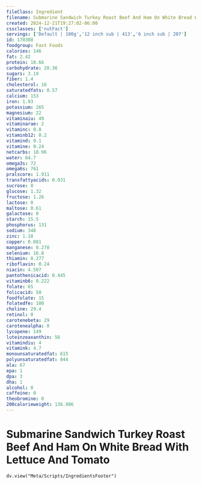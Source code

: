 ```yaml
---
fileClass: Ingredient
filename: Submarine Sandwich Turkey Roast Beef And Ham On White Bread With Lettuce And Tomato
created: 2024-12-21T19:27:02-06:00
cssclasses: ['nutFact']
servings: ['Default | 100g','12 inch sub | 413','6 inch sub | 207']
id: 170308
foodgroup: Fast Foods
calories: 146
fat: 2.42
protein: 10.66
carbohydrate: 20.36
sugars: 3.19
fiber: 1.4
cholesterol: 16
saturatedfats: 0.57
calcium: 153
iron: 1.93
potassium: 265
magnesium: 22
vitaminaiu: 49
vitaminarae: 2
vitaminc: 0.8
vitaminb12: 0.2
vitamind: 0.1
vitamine: 0.24
netcarbs: 18.96
water: 64.7
omega3s: 72
omega6s: 761
pralscore: 1.911
transfattyacids: 0.031
sucrose: 0
glucose: 1.32
fructose: 1.26
lactose: 0
maltose: 0.61
galactose: 0
starch: 15.5
phosphorus: 131
sodium: 348
zinc: 1.18
copper: 0.081
manganese: 0.278
selenium: 16.8
thiamin: 0.277
riboflavin: 0.24
niacin: 4.507
pantothenicacid: 0.445
vitaminb6: 0.222
folate: 65
folicacid: 50
foodfolate: 15
folatedfe: 100
choline: 29.4
retinol: 0
carotenebeta: 29
carotenealpha: 0
lycopene: 149
luteinzeaxanthin: 56
vitamindiu: 4
vitamink: 4.7
monounsaturatedfat: 615
polyunsaturatedfat: 844
ala: 67
epa: 1
dpa: 3
dha: 1
alcohol: 0
caffeine: 0
theobromine: 0
200calorieweight: 136.986
---
```


# Submarine Sandwich Turkey Roast Beef And Ham On White Bread With Lettuce And Tomato

```dataviewjs
dv.view("Meta/Scripts/IngredientsFooter")
```